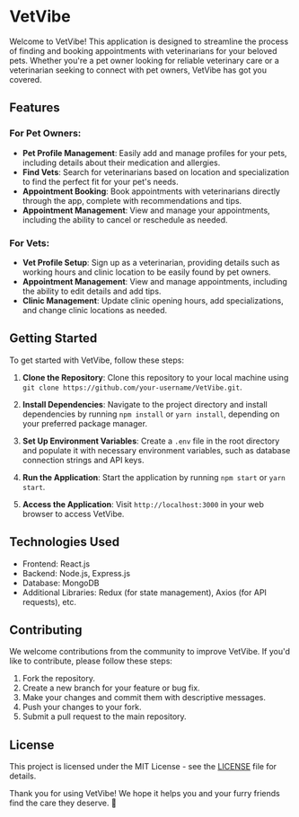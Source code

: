 # VetVibe

Welcome to VetVibe! This application is designed to streamline the process of finding and booking appointments with veterinarians for your beloved pets. Whether you're a pet owner looking for reliable veterinary care or a veterinarian seeking to connect with pet owners, VetVibe has got you covered.

## Features

### For Pet Owners:

- **Pet Profile Management**: Easily add and manage profiles for your pets, including details about their medication and allergies.
- **Find Vets**: Search for veterinarians based on location and specialization to find the perfect fit for your pet's needs.
- **Appointment Booking**: Book appointments with veterinarians directly through the app, complete with recommendations and tips.
- **Appointment Management**: View and manage your appointments, including the ability to cancel or reschedule as needed.

### For Vets:

- **Vet Profile Setup**: Sign up as a veterinarian, providing details such as working hours and clinic location to be easily found by pet owners.
- **Appointment Management**: View and manage appointments, including the ability to edit details and add tips.
- **Clinic Management**: Update clinic opening hours, add specializations, and change clinic locations as needed.

## Getting Started

To get started with VetVibe, follow these steps:

1. **Clone the Repository**: Clone this repository to your local machine using `git clone https://github.com/your-username/VetVibe.git`.

2. **Install Dependencies**: Navigate to the project directory and install dependencies by running `npm install` or `yarn install`, depending on your preferred package manager.

3. **Set Up Environment Variables**: Create a `.env` file in the root directory and populate it with necessary environment variables, such as database connection strings and API keys.

4. **Run the Application**: Start the application by running `npm start` or `yarn start`.

5. **Access the Application**: Visit `http://localhost:3000` in your web browser to access VetVibe.

## Technologies Used

- Frontend: React.js
- Backend: Node.js, Express.js
- Database: MongoDB
- Additional Libraries: Redux (for state management), Axios (for API requests), etc.

## Contributing

We welcome contributions from the community to improve VetVibe. If you'd like to contribute, please follow these steps:

1. Fork the repository.
2. Create a new branch for your feature or bug fix.
3. Make your changes and commit them with descriptive messages.
4. Push your changes to your fork.
5. Submit a pull request to the main repository.

## License

This project is licensed under the MIT License - see the [LICENSE](LICENSE) file for details.

Thank you for using VetVibe! We hope it helps you and your furry friends find the care they deserve. 🐾
